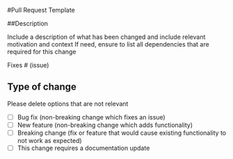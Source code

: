 #Pull Request Template

##Description

Include a description of what has been changed and include relevant motivation and context
If need, ensure to list all dependencies that are required for this change

Fixes # (issue)

## Type of change

Please delete options that are not relevant

- [ ] Bug fix (non-breaking change which fixes an issue)
- [ ] New feature (non-breaking change which adds functionality)
- [ ] Breaking change (fix or feature that would cause existing functionality to not work as expected)
- [ ] This change requires a documentation update    
